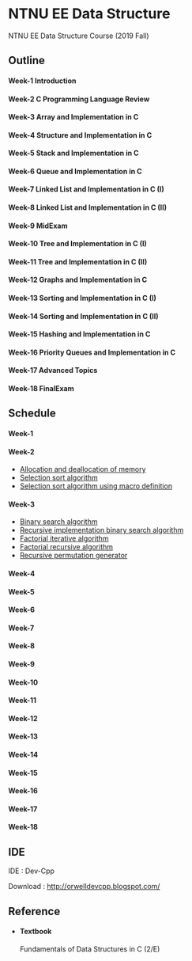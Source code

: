 # NTNU EE Data Structure
NTNU EE Data Structure Course (2019 Fall)

## Outline
#### Week-1 Introduction
#### Week-2 C Programming Language Review
#### Week-3 Array and Implementation in C
#### Week-4 Structure and Implementation in C
#### Week-5 Stack and Implementation in C
#### Week-6 Queue and Implementation in C
#### Week-7 Linked List and Implementation in C (I)
#### Week-8 Linked List and Implementation in C (II)
#### Week-9 MidExam
#### Week-10 Tree and Implementation in C (I)
#### Week-11 Tree and Implementation in C (II)
#### Week-12 Graphs and Implementation in C
#### Week-13 Sorting and Implementation in C (I)
#### Week-14 Sorting and Implementation in C (II)
#### Week-15 Hashing and Implementation in C
#### Week-16 Priority Queues and Implementation in C
#### Week-17 Advanced Topics
#### Week-18 FinalExam

## Schedule
#### Week-1
#### Week-2
* [Allocation and deallocation of memory](Week-2/Allocation-and-deallocation-of-memory.c)
* [Selection sort algorithm](Week-2/Selection-sort-algorithm.c)
* [Selection sort algorithm using macro definition](Week-2/Selection-sort-algorithm-using-macro-definition.c)
#### Week-3
* [Binary search algorithm](Week-3/Binary-search-algorithm.c)
* [Recursive implementation binary search algorithm](Week-3/Recursive-implementation-binary-search-algorithm.c)
* [Factorial iterative algorithm](Week-3/Factorial-iterative-algorithm.c)
* [Factorial recursive algorithm](Week-3/Factorial-recursive-algorithm.c)
* [Recursive permutation generator](Week-3/Recursive-permutation-generator.c)
#### Week-4

#### Week-5

#### Week-6

#### Week-7

#### Week-8

#### Week-9

#### Week-10

#### Week-11

#### Week-12

#### Week-13

#### Week-14

#### Week-15

#### Week-16

#### Week-17

#### Week-18
## IDE
IDE : Dev-Cpp

Download : http://orwelldevcpp.blogspot.com/

## Reference
* #### Textbook

    Fundamentals of Data Structures in C (2/E)
